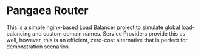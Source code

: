 # Pangaea Router

This is a simple nginx-based Load Balancer project to simulate global load-balancing and custom domain names.  Service Providers provide this as well, however, this is an efficient, zero-cost alternative that is perfect for demonstration scenarios.
